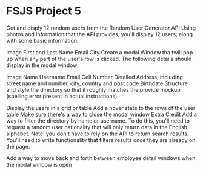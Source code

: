 # FSJS Project 5

Get and disply 12 random users from the Random User Generator API
Using photos and information that the API provides, you'll display 12 users, along with some basic information:

 Image
 First and Last Name
 Email
 City
Create a modal Window tha twill pop up when any part of the user's row is clicked. The following details should display in the modal window:

 Image
 Name
 Username
 Email
 Cell Number
 Detailed Address, including street name and number, city, country and post code
 Birthdate
Structure and style the directory so that it roughly matches the provide mockup (spelling error present in actual instructions)

 Display the users in a grid or table
 Add a hover state to the rows of the user table
 Make sure there's a way to close the modal window
Extra Credit
 Add a way to filter the directory by name or username. To do this, you'll need to request a random user nationality that will only return data in the English alphabet. Note: you don't have to rely on the API to return search results. You'll need to write functionality that filters results once they are already on the page.

 Add a way to move back and forth between employee detail windows when the modal window is open
